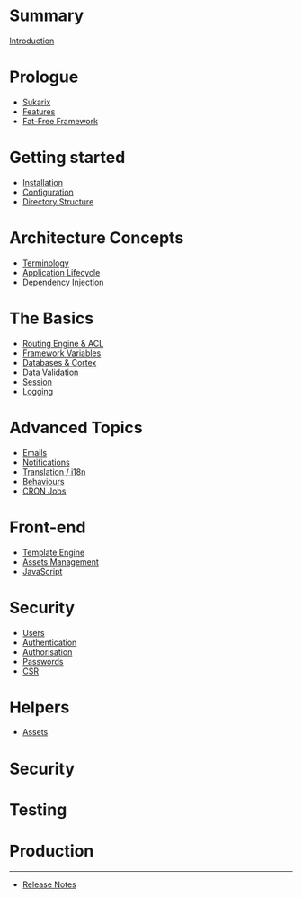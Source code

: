 # Summary

[Introduction](./introduction.md)

# Prologue

- [Sukarix](./prologue/overview.md)
- [Features](./prologue/features.md)
- [Fat-Free Framework](./prologue/fat-free.md)

# Getting started
- [Installation](./getting-started/installation.md)
- [Configuration](./getting-started/configuration.md)
- [Directory Structure](./getting-started/directory-structure.md)

# Architecture Concepts

- [Terminology](./architecture-concepts/terminology.md)
- [Application Lifecycle](./architecture-concepts/application-lifecycle.md)
- [Dependency Injection](./architecture-concepts/dependency-injection.md)

# The Basics

- [Routing Engine & ACL](./basics/routing-acl.md)
- [Framework Variables](./basics/framework-variables.md)
- [Databases & Cortex](./basics/database.md)
- [Data Validation](./basics/data-validation.md)
- [Session](./basics/session.md)
- [Logging](./basics/logging.md)

# Advanced Topics
- [Emails]()
- [Notifications]()
- [Translation / i18n]()
- [Behaviours]()
- [CRON Jobs]()

# Front-end
- [Template Engine]()
- [Assets Management]()
- [JavaScript]()

# Security
- [Users]()
- [Authentication]()
- [Authorisation]()
- [Passwords]()
- [CSR]()

# Helpers
- [Assets]()

# Security

# Testing

# Production

-----------

- [Release Notes](./release-notes.md)
